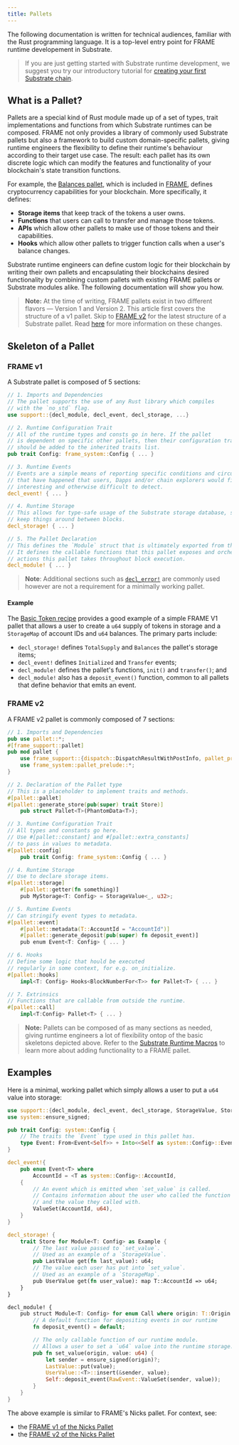 ```yaml
---
title: Pallets
---
```


The following documentation is written for technical audiences, familiar with the Rust programming
language. It is a top-level entry point for FRAME runtime developement in Substrate. 

> If you are just getting started with Substrate runtime development, we suggest you try
> our introductory tutorial for
> [creating your first Substrate chain](../../tutorials/create-your-first-substrate-chain).

## What is a Pallet?

Pallets are a special kind of Rust module made up of a set of types, trait implementations and functions 
from which Substrate runtimes can be composed. FRAME not only 
provides a library of commonly used Substrate pallets but also a framework to build custom domain-specific 
pallets, giving runtime engineers the flexibility to define their runtime's behaviour according to their 
target use case. The result: each pallet has its own discrete logic which can modify the features and 
functionality of your blockchain's state transition functions.


For example, the [Balances pallet](https://github.com/paritytech/substrate/tree/master/frame/balances), which is included in [FRAME](/knowledgebase/runtime/frame), defines cryptocurrency capabilities for your blockchain. More specifically, it
defines: 
- **Storage items** that keep track of the tokens a user owns.
- **Functions** that users can call to transfer
and manage those tokens.
- **APIs** which allow other pallets to make use of those tokens and their capabilities.
- **Hooks**
which allow other pallets to trigger function calls when a user's balance changes.

Substrate runtime engineers can define custom logic for their blockchain by writing their own pallets and encapsulating their blockchains desired functionality by combining custom pallets with existing FRAME pallets or Substrate modules alike. The following documentation will show you how.

> **Note:** At the time of writing, FRAME pallets exist in two different flavors &mdash; Version 1 and Version 2. This article first covers the structure of a v1 pallet. Skip to [FRAME v2](./pallets#frame-v2) for the latest structure of a Substrate pallet. Read [here](./macros#frame-v1-vs-v2) for more information on these changes.

## Skeleton of a Pallet
### FRAME v1
A Substrate pallet is composed of 5 sections:

```rust
// 1. Imports and Dependencies
// The pallet supports the use of any Rust library which compiles
// with the `no_std` flag.
use support::{decl_module, decl_event, decl_storage, ...}

// 2. Runtime Configuration Trait
// All of the runtime types and consts go in here. If the pallet
// is dependent on specific other pallets, then their configuration traits
// should be added to the inherited traits list.
pub trait Config: frame_system::Config { ... }

// 3. Runtime Events
// Events are a simple means of reporting specific conditions and circumstances
// that have happened that users, Dapps and/or chain explorers would find
// interesting and otherwise difficult to detect.
decl_event! { ... }

// 4. Runtime Storage
// This allows for type-safe usage of the Substrate storage database, so you can
// keep things around between blocks.
decl_storage! { ... }

// 5. The Pallet Declaration
// This defines the `Module` struct that is ultimately exported from this pallet.
// It defines the callable functions that this pallet exposes and orchestrates
// actions this pallet takes throughout block execution.
decl_module! { ... }
```
> **Note**: Additional sections such as [`decl_error!`](./macros#decl_error) are commonly used however are not a requirement for a minimally working pallet.
#### Example

The [Basic Token recipe](https://substrate.dev/recipes/basic-token.html) provides a good example of a simple FRAME V1 pallet that allows a user to create a `u64` supply of tokens in storage and a `StorageMap` of account IDs and `u64` balances. The primary parts include:
- `decl_storage!` defines `TotalSupply` and `Balances` the pallet's storage items;
- `decl_event!` defines `Initialized` and `Transfer` events;
- `decl_module!` defines the pallet's functions, `init()` and `transfer()`; and
- `decl_module!` also has a `deposit_event()` function, common to all pallets that define behavior that emits an event.
### FRAME v2
A FRAME v2 pallet is commonly composed of 7 sections:

```rust
// 1. Imports and Dependencies
pub use pallet::*;
#[frame_support::pallet]
pub mod pallet {
	use frame_support::{dispatch::DispatchResultWithPostInfo, pallet_prelude::*};
	use frame_system::pallet_prelude::*;
}

// 2. Declaration of the Pallet type 
// This is a placeholder to implement traits and methods.
#[pallet::pallet]
#[pallet::generate_store(pub(super) trait Store)]
	pub struct Pallet<T>(PhantomData<T>);

// 3. Runtime Configuration Trait
// All types and constants go here. 
// Use #[pallet::constant] and #[pallet::extra_constants] 
// to pass in values to metadata.
#[pallet::config]
	pub trait Config: frame_system::Config { ... }

// 4. Runtime Storage
// Use to declare storage items.
#[pallet::storage]
	#[pallet::getter(fn something)]
	pub MyStorage<T: Config> = StorageValue<_, u32>;

// 5. Runtime Events
// Can stringify event types to metadata.
#[pallet::event]
	#[pallet::metadata(T::AccountId = "AccountId")]
	#[pallet::generate_deposit(pub(super) fn deposit_event)]
	pub enum Event<T: Config> { ... }

// 6. Hooks
// Define some logic that hould be executed
// regularly in some context, for e.g. on_initialize.
#[pallet::hooks]
	impl<T: Config> Hooks<BlockNumberFor<T>> for Pallet<T> { ... }

// 7. Extrinsics
// Functions that are callable from outside the runtime.
#[pallet::call]
	impl<T:Config> Pallet<T> { ... }

```
> **Note:** Pallets can be composed of as many sections as needed, giving runtime engineers a lot of flexibility ontop of the basic skeletons depicted above. Refer to the [Substrate Runtime Macros](./macros#substrate-runtime-macros) to learn more about adding functionality to a FRAME pallet.

## Examples

Here is a minimal, working pallet which simply allows a user to put a `u64` value into storage:

```rust
use support::{decl_module, decl_event, decl_storage, StorageValue, StorageMap};
use system::ensure_signed;

pub trait Config: system::Config {
	// The traits the `Event` type used in this pallet has.
	type Event: From<Event<Self>> + Into<<Self as system::Config>::Event>;
}

decl_event!{
	pub enum Event<T> where
		AccountId = <T as system::Config>::AccountId,
	{
		// An event which is emitted when `set_value` is called.
		// Contains information about the user who called the function
		// and the value they called with.
		ValueSet(AccountId, u64),
	}
}

decl_storage! {
	trait Store for Module<T: Config> as Example {
		// The last value passed to `set_value`.
		// Used as an example of a `StorageValue`.
		pub LastValue get(fn last_value): u64;
		// The value each user has put into `set_value`.
		// Used as an example of a `StorageMap`.
		pub UserValue get(fn user_value): map T::AccountId => u64;
	}
}

decl_module! {
	pub struct Module<T: Config> for enum Call where origin: T::Origin {
		// A default function for depositing events in our runtime
		fn deposit_event() = default;

		// The only callable function of our runtime module.
		// Allows a user to set a `u64` value into the runtime storage.
		pub fn set_value(origin, value: u64) {
			let sender = ensure_signed(origin)?;
			LastValue::put(value);
			UserValue::<T>::insert(&sender, value);
			Self::deposit_event(RawEvent::ValueSet(sender, value));
		}
	}
}
```

The above example is similar to FRAME's Nicks pallet. For context, see:
- the [FRAME v1 of the Nicks Pallet](https://github.com/paritytech/substrate/blob/master/frame/nicks/src/lib.rs)
- the [FRAME v2 of the Nicks Pallet](https://github.com/paritytech/substrate/blob/gui-seminar-pallet-migration-nicks-after/frame/nicks/src/lib.rs)
